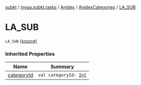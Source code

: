 [subkt](../../../index.md) / [myaa.subkt.tasks](../../index.md) / [Anidex](../index.md) / [AnidexCategories](index.md) / [LA_SUB](./-l-a_-s-u-b.md)

# LA_SUB

`LA_SUB` [(source)](https://github.com/Myaamori/SubKt/blob/0.1.12/src/main/kotlin/myaa/subkt/tasks/tasks.kt#L1048)

### Inherited Properties

| Name | Summary |
|---|---|
| [categoryId](category-id.md) | `val categoryId: `[`Int`](https://kotlinlang.org/api/latest/jvm/stdlib/kotlin/-int/index.html) |
